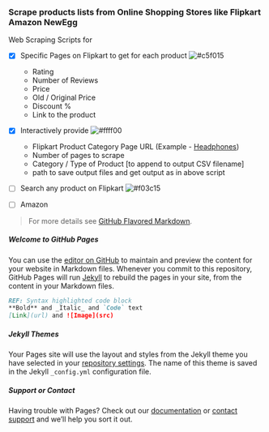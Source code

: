 ### Scrape products lists from Online Shopping Stores like Flipkart Amazon NewEgg

Web Scraping Scripts for 
- [X] Specific Pages on Flipkart to get for each product ![#c5f015](https://via.placeholder.com/15/c5f015/000000?text=+)
	- Rating
	- Number of Reviews
	- Price
	- Old / Original Price
	- Discount %
	- Link to the product

- [X] Interactively provide ![#ffff00](https://via.placeholder.com/15/ffff00/000000?text=+)
	- Flipkart Product Category Page URL (Example - [Headphones](https://www.flipkart.com/headphones/pr?sid=fcn&otracker=categorytree))
	- Number of pages to scrape
	- Category / Type of Product [to append to output CSV filename]
	- path to save output files
	and get output as in above script

- [ ] Search any product on Flipkart ![#f03c15](https://via.placeholder.com/15/f03c15/000000?text=+)
- [ ] Amazon 

>For more details see [GitHub Flavored Markdown](https://guides.github.com/features/mastering-markdown/).

##### Welcome to GitHub Pages
You can use the [editor on GitHub](https://github.com/SDprojects8/OnlineStoreWebScraping/edit/main/README.md) to maintain and preview the content for your website in Markdown files.
Whenever you commit to this repository, GitHub Pages will run [Jekyll](https://jekyllrb.com/) to rebuild the pages in your site, from the content in your Markdown files.

```markdown
REF: Syntax highlighted code block
**Bold** and _Italic_ and `Code` text
[Link](url) and ![Image](src)
```

##### Jekyll Themes
Your Pages site will use the layout and styles from the Jekyll theme you have selected in your [repository settings](https://github.com/SDprojects8/OnlineStoreWebScraping/settings). The name of this theme is saved in the Jekyll `_config.yml` configuration file.

##### Support or Contact
Having trouble with Pages? Check out our [documentation](https://docs.github.com/categories/github-pages-basics/) or [contact support](https://github.com/contact) and we’ll help you sort it out.
